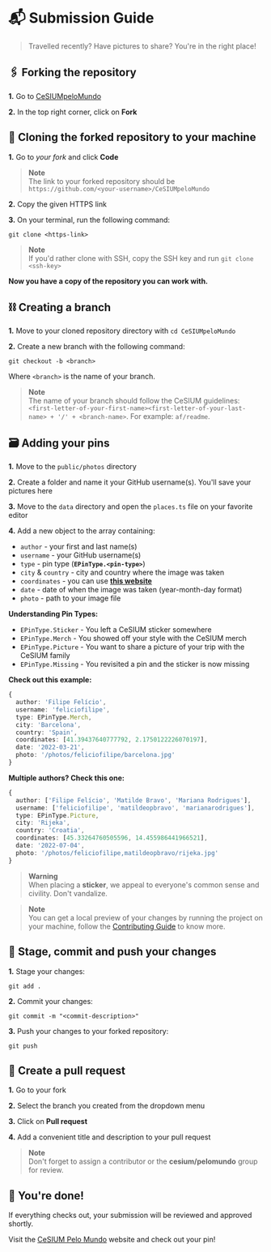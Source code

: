 # 📬 Submission Guide

> Travelled recently? Have pictures to share? You're in the right place!

## 🖇️ Forking the repository

**1.** Go to [CeSIUMpeloMundo](https://github.com/cesium/CeSIUMpeloMundo)

**2.** In the top right corner, click on **Fork**

## 🔗 Cloning the forked repository to your machine

**1.** Go to _your fork_ and click **Code**

> **Note**  
> The link to your forked repository should be `https://github.com/<your-username>/CeSIUMpeloMundo`

**2.** Copy the given HTTPS link

**3.** On your terminal, run the following command:

```
git clone <https-link>
```

> **Note**  
> If you'd rather clone with SSH, copy the SSH key and run `git clone <ssh-key>`

**Now you have a copy of the repository you can work with.**

## ⛓️ Creating a branch

**1.** Move to your cloned repository directory with `cd CeSIUMpeloMundo`

**2.** Create a new branch with the following command:

```
git checkout -b <branch>
```

Where `<branch>` is the name of your branch.

> **Note**  
> The name of your branch should follow the CeSIUM guidelines: `<first-letter-of-your-first-name><first-letter-of-your-last-name> + '/' + <branch-name>`.
> For example: `af/readme`.

## 🗃️ Adding your pins

**1.** Move to the `public/photos` directory

**2.** Create a folder and name it your GitHub username(s). You'll save your pictures here

**3.** Move to the `data` directory and open the `places.ts` file on your favorite editor

**4.** Add a new object to the array containing:

- `author` - your first and last name(s)
- `username` - your GitHub username(s)
- `type` - pin type (**`EPinType.<pin-type>`**)
- `city` & `country` - city and country where the image was taken
- `coordinates` - you can use [**this website**](https://www.gps-coordinates.net/my-location)
- `date` - date of when the image was taken (year-month-day format)
- `photo` - path to your image file

**Understanding Pin Types:**

- `EPinType.Sticker` - You left a CeSIUM sticker somewhere
- `EPinType.Merch` - You showed off your style with the CeSIUM merch
- `EPinType.Picture` - You want to share a picture of your trip with the CeSIUM family
- `EPinType.Missing` - You revisited a pin and the sticker is now missing

**Check out this example:**

```typescript
{
  author: 'Filipe Felício',
  username: 'feliciofilipe',
  type: EPinType.Merch,
  city: 'Barcelona',
  country: 'Spain',
  coordinates: [41.39437640777792, 2.1750122226070197],
  date: '2022-03-21',
  photo: '/photos/feliciofilipe/barcelona.jpg'
}
```

**Multiple authors? Check this one:**

```typescript
{
  author: ['Filipe Felício', 'Matilde Bravo', 'Mariana Rodrigues'],
  username: ['feliciofilipe', 'matildeopbravo', 'marianarodrigues'],
  type: EPinType.Picture,
  city: 'Rijeka',
  country: 'Croatia',
  coordinates: [45.33264760505596, 14.455986441966521],
  date: '2022-07-04',
  photo: '/photos/feliciofilipe,matildeopbravo/rijeka.jpg'
}
```

> **Warning**  
> When placing a **sticker**, we appeal to everyone's common sense and civility. Don't vandalize.

> **Note**  
> You can get a local preview of your changes by running the project on your machine, follow the [Contributing Guide](CONTRIBUTING.md) to know more.

## 🛫 Stage, commit and push your changes

**1.** Stage your changes:

```
git add .
```

**2.** Commit your changes:

```
git commit -m "<commit-description>"
```

**3.** Push your changes to your forked repository:

```
git push
```

## 🚀 Create a pull request

**1.** Go to your fork

**2.** Select the branch you created from the dropdown menu

**3.** Click on **Pull request**

**4.** Add a convenient title and description to your pull request

> **Note**  
> Don't forget to assign a contributor or the **cesium/pelomundo** group for review.

## 🎉 You're done!

If everything checks out, your submission will be reviewed and approved shortly.

Visit the [CeSIUM Pelo Mundo](https://pelomundo.cesium.di.uminho.pt/) website and check out your pin!
